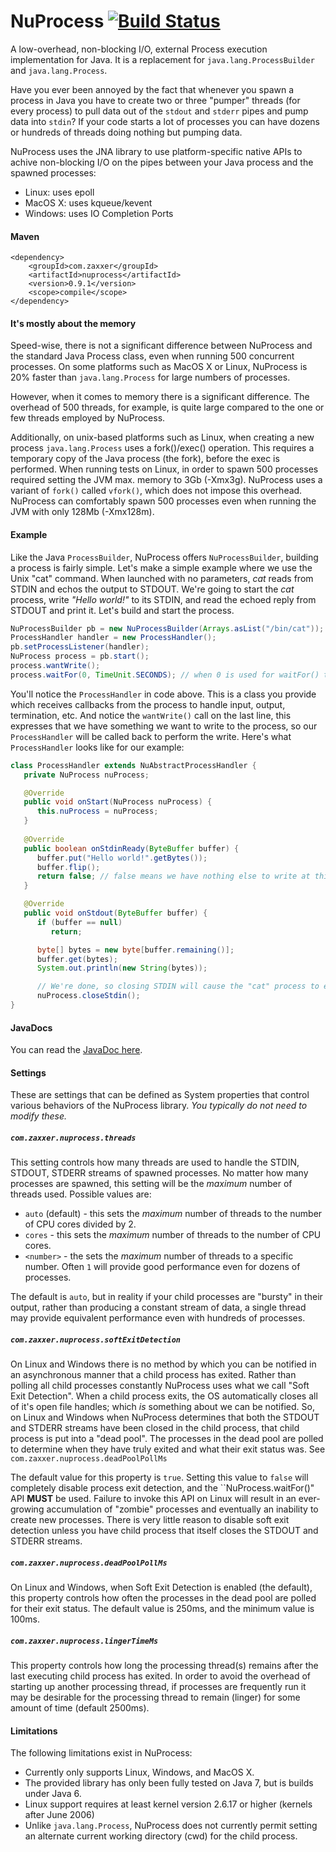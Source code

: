 NuProcess&nbsp;[![Build Status](https://travis-ci.org/brettwooldridge/NuProcess.svg?branch=master)](https://travis-ci.org/brettwooldridge/NuProcess)
=========

A low-overhead, non-blocking I/O, external Process execution implementation for Java.  It is a replacement for
``java.lang.ProcessBuilder`` and ``java.lang.Process``.

Have you ever been annoyed by the fact that whenever you spawn a process in Java you have to create two or three "pumper"
threads (for every process) to pull data out of the ``stdout`` and ``stderr`` pipes and pump data into ``stdin``?  If your
code starts a lot of processes you can have dozens or hundreds of threads doing nothing but pumping data.

NuProcess uses the JNA library to use platform-specific native APIs to achive non-blocking I/O on the pipes between your
Java process and the spawned processes:

 * Linux: uses epoll
 * MacOS X: uses kqueue/kevent
 * Windows: uses IO Completion Ports

#### Maven
    <dependency>
        <groupId>com.zaxxer</groupId>
        <artifactId>nuprocess</artifactId>
        <version>0.9.1</version>
        <scope>compile</scope>
    </dependency>

#### It's mostly about the memory
Speed-wise, there is not a significant difference between NuProcess and the standard Java Process class, even when running
500 concurrent processes.  On some platforms such as MacOS X or Linux, NuProcess is 20% faster than ``java.lang.Process``
for large numbers of processes.

However, when it comes to memory there is a significant difference.  The overhead of 500 threads, for example, is quite
large compared to the one or few threads employed by NuProcess.

Additionally, on unix-based platforms such as Linux, when creating a new process ``java.lang.Process`` uses a fork()/exec()
operation.  This requires a temporary copy of the Java process (the fork), before the exec is performed.  When running
tests on Linux, in order to spawn 500 processes required setting the JVM max. memory to 3Gb (-Xmx3g).  NuProcess uses a
variant of ``fork()`` called ``vfork()``, which does not impose this overhead.  NuProcess can comfortably spawn 500 processes
even when running the JVM with only 128Mb (-Xmx128m).

#### Example
Like the Java ``ProcessBuilder``, NuProcess offers ``NuProcessBuilder``, building a process is fairly simple.  Let's make a simple example where we use the Unix "cat" command.  When launched with no parameters, *cat* reads from STDIN and echos the output to STDOUT.  We're going to start the *cat* process, write *"Hello world!"* to its STDIN, and read the echoed reply from STDOUT and print it.  Let's build and start the process.
```java
NuProcessBuilder pb = new NuProcessBuilder(Arrays.asList("/bin/cat"));
ProcessHandler handler = new ProcessHandler();
pb.setProcessListener(handler);
NuProcess process = pb.start();
process.wantWrite();
process.waitFor(0, TimeUnit.SECONDS); // when 0 is used for waitFor() the wait is infinite
```
You'll notice the ``ProcessHandler`` in code above.  This is a class you provide which receives callbacks from the process to handle input, output, termination, etc.  And notice the ``wantWrite()`` call on the last line, this expresses that we have something we want to write to the process, so our ``ProcessHandler`` will be called back to perform the write.  Here's what ``ProcessHandler`` looks like for our example:
```java
class ProcessHandler extends NuAbstractProcessHandler {
   private NuProcess nuProcess;

   @Override
   public void onStart(NuProcess nuProcess) {
      this.nuProcess = nuProcess;
   }
   
   @Override
   public boolean onStdinReady(ByteBuffer buffer) {
      buffer.put("Hello world!".getBytes());
      buffer.flip();
      return false; // false means we have nothing else to write at this time
   }

   @Override
   public void onStdout(ByteBuffer buffer) {
      if (buffer == null)
         return;

      byte[] bytes = new byte[buffer.remaining()];
      buffer.get(bytes);
      System.out.println(new String(bytes));

      // We're done, so closing STDIN will cause the "cat" process to exit
      nuProcess.closeStdin();
}
```

#### JavaDocs
You can read the [JavaDoc here](https://github.com/brettwooldridge/NuProcess/wiki/apidocs/index.html).

#### Settings
These are settings that can be defined as System properties that control various behaviors of the NuProcess library.  *You typically do not need to modify these.*

##### ``com.zaxxer.nuprocess.threads``
This setting controls how many threads are used to handle the STDIN, STDOUT, STDERR streams of spawned processes.  No
matter how many processes are spawned, this setting will be the *maximum* number of threads used.  Possible values are:

 * ``auto`` (default) - this sets the *maximum* number of threads to the number of CPU cores divided by 2.
 * ``cores`` - this sets the *maximum* number of threads to the number of CPU cores.
 * ``<number>`` - the sets the *maximum* number of threads to a specific number.  Often ``1`` will provide good performance even for dozens of processes.

The default is ``auto``, but in reality if your child processes are "bursty" in their output, rather than producing a
constant stream of data, a single thread may provide equivalent performance even with hundreds of processes.

##### ``com.zaxxer.nuprocess.softExitDetection``
On Linux and Windows there is no method by which you can be notified in an asynchronous manner that a child process has
exited.  Rather than polling all child processes constantly NuProcess uses what we call "Soft Exit Detection".  When a
child process exits, the OS automatically closes all of it's open file handles; which *is* something about we can be
notified.  So, on Linux and Windows when NuProcess determines that both the STDOUT and STDERR streams have been closed
in the child process, that child process is put into a "dead pool".  The processes in the dead pool are polled to 
determine when they have truly exited and what their exit status was.  See ``com.zaxxer.nuprocess.deadPoolPollMs``

The default value for this property is ``true``.  Setting this value to ``false`` will completely disable process exit 
detection, and the ``NuProcess.waitFor()" API __MUST__ be used.  Failure to invoke this API on Linux will result in an 
ever-growing accumulation of "zombie" processes and eventually an inability to create new processes.  There is very little
reason to disable soft exit detection unless you have child process that itself closes the STDOUT and STDERR streams.

##### ``com.zaxxer.nuprocess.deadPoolPollMs``
On Linux and Windows, when Soft Exit Detection is enabled (the default), this property controls how often the processes in
the dead pool are polled for their exit status.  The default value is 250ms, and the minimum value is 100ms.

##### ``com.zaxxer.nuprocess.lingerTimeMs``
This property controls how long the processing thread(s) remains after the last executing child process has exited.  In
order to avoid the overhead of starting up another processing thread, if processes are frequently run it may be desirable
for the processing thread to remain (linger) for some amount of time (default 2500ms).

#### Limitations
The following limitations exist in NuProcess:
 * Currently only supports Linux, Windows, and MacOS X.
 * The provided library has only been fully tested on Java 7, but is builds under Java 6.
 * Linux support requires at least kernel version 2.6.17 or higher (kernels after June 2006)
 * Unlike ``java.lang.Process``, NuProcess does not currently permit setting an alternate current working directory (cwd) for the child process.

